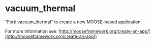 vacuum_thermal
=====

"Fork vacuum_thermal" to create a new MOOSE-based application.

For more information see: [http://mooseframework.org/create-an-app/](http://mooseframework.org/create-an-app/)
